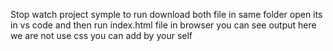 Stop watch project symple to run download both file in same folder 
open its in vs code 
and then run index.html file in browser you can see output
here we are not use css you can add by your self

